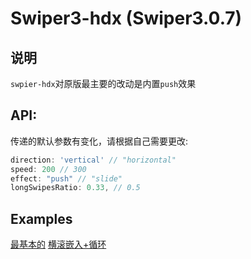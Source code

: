 Swiper3-hdx (Swiper3.0.7)
==========

说明
-------
`swpier-hdx`对原版最主要的改动是内置`push`效果

API:
-------
传递的默认参数有变化，请根据自己需要更改:
```javascript
direction: 'vertical' // "horizontal"
speed: 200 // 300
effect: "push" // "slide"
longSwipesRatio: 0.33, // 0.5
```

Examples
--------
[最基本的](demos/simple.html)
[横滚嵌入+循环](demos/nested.html)